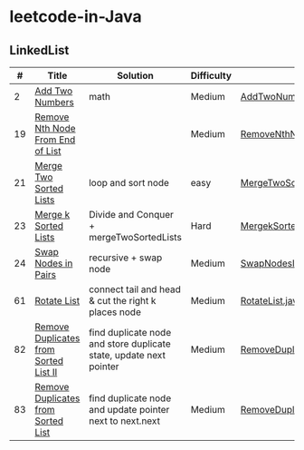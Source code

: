 leetcode-in-Java
=====

## LinkedList

| # | Title | Solution | Difficulty | Source Code |
|---| ----- | -------- | ---------- | ----------- |
| 2 | [Add Two Numbers](https://leetcode.com/problems/add-two-numbers/) | math | Medium | [AddTwoNums.java](https://github.com/venciallee/leetcode-in-Java/blob/master/algorithm/app/src/main/java/com/bytecode/leetcode/linkedlist/AddTwoNums.java) |
| 19 | [Remove Nth Node From End of List](https://leetcode.com/problems/remove-nth-node-from-end-of-list/) |  | Medium | [RemoveNthNode.java](https://github.com/venciallee/leetcode-in-Java/blob/master/algorithm/app/src/main/java/com/bytecode/leetcode/linkedlist/RemoveNthNode.java) |
| 21 | [Merge Two Sorted Lists](https://leetcode.com/problems/merge-two-sorted-lists/) | loop and sort node | easy | [MergeTwoSortedLists.java](https://github.com/venciallee/leetcode-in-Java/blob/master/algorithm/app/src/main/java/com/bytecode/leetcode/linkedlist/MergeTwoSortedLists.java) |
| 23 | [Merge k Sorted Lists](https://leetcode.com/problems/merge-k-sorted-lists/) | Divide and Conquer + mergeTwoSortedLists | Hard | [MergekSortedLists.java](https://github.com/venciallee/leetcode-in-Java/blob/master/algorithm/app/src/main/java/com/bytecode/leetcode/linkedlist/MergekSortedLists.java) |
| 24 | [Swap Nodes in Pairs](https://leetcode.com/problems/swap-nodes-in-pairs/) | recursive + swap node  | Medium | [SwapNodesInPairs.java](https://github.com/venciallee/leetcode-in-Java/blob/master/algorithm/app/src/main/java/com/bytecode/leetcode/linkedlist/SwapNodesInPairs.java) |
| 61 | [Rotate List](https://leetcode.com/problems/rotate-list/) | connect tail and head & cut the right k places node  | Medium | [RotateList.java](https://github.com/venciallee/leetcode-in-Java/blob/master/algorithm/app/src/main/java/com/bytecode/leetcode/linkedlist/RotateList.java) |
| 82 | [Remove Duplicates from Sorted List II](https://leetcode.com/problems/remove-duplicates-from-sorted-list-ii/) | find duplicate node and store duplicate state, update next pointer | Medium | [RemoveDuplicatesFromSortedListII.java](https://github.com/venciallee/leetcode-in-Java/blob/master/algorithm/app/src/main/java/com/bytecode/leetcode/linkedlist/RemoveDuplicatesFromSortedListII.java) |
| 83 | [Remove Duplicates from Sorted List](https://leetcode.com/problems/remove-duplicates-from-sorted-list/) | find duplicate node and update pointer next to next.next | Medium | [RemoveDuplicatesFromSortedList.java](https://github.com/venciallee/leetcode-in-Java/blob/master/algorithm/app/src/main/java/com/bytecode/leetcode/linkedlist/RemoveDuplicatesFromSortedList.java) |
